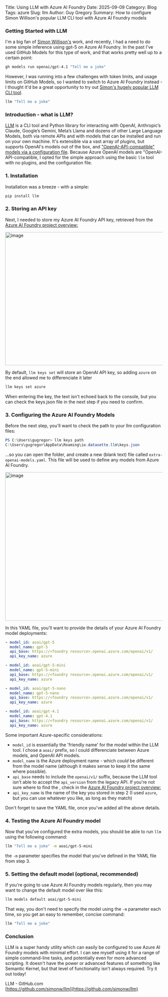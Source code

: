 Title: Using LLM with Azure AI Foundry
Date: 2025-09-09
Category: Blog
Tags: azure
Slug: llm
Author: Guy Gregory
Summary: How to configure Simon Willison's popular LLM CLI tool with Azure AI Foundry models

### Getting Started with LLM

I'm a big fan of [Simon Willison's](https://simonwillison.net/) work, and recently, I had a need to do some simple inference using gpt-5 on Azure AI Foundry. In the past I've used GitHub Models for this type of work, and that works pretty well up to a certain point:

```bash
gh models run openai/gpt-4.1 "Tell me a joke"
```

However, I was running into a few challenges with token limits, and usage limits on GitHub Models, so I wanted to switch to Azure AI Foundry instead - I thought it'd be a great opportunity to try out [Simon's hugely popular LLM CLI tool](https://github.com/simonw/llm).

```bash
llm "Tell me a joke"
```

### Introduction - what is LLM?

[LLM](https://github.com/simonw/llm) is a CLI tool and Python library for interacting with OpenAI, Anthropic’s Claude, Google’s Gemini, Meta’s Llama and dozens of other Large Language Models, both via remote APIs and with models that can be installed and run on your own machine. It's extensible via a vast array of plugins, but supports OpenAI's models out of the box, and ["OpenAI-API-compatible" models via a configuration file](https://llm.datasette.io/en/stable/other-models.html). Because Azure OpenAI models are "OpenAI-API-compatible, I opted for the simple approach using the basic `llm` tool with no plugins, and the configuration file.

### 1. Installation

Installation was a breeze - with a simple:

```bash
pip install llm
```

### 2. Storing an API key

Next, I needed to store my Azure AI Foundry API key, retrieved from the [Azure AI Foundry project overview:](https://ai.azure.com/foundryProject/overview)

<img width="1025" height="425" alt="image" src="https://github.com/user-attachments/assets/60b03e48-598a-42fc-a447-9747559bae23" />

By default, `llm keys set` will store an OpenAI API key, so adding `azure` on the end allowed me to differenciate it later

```bash
llm keys set azure
```
When entering the key, the text isn't echoed back to the console, but you can check the keys.json file in the next step if you need to confirm.

### 3. Configuring the Azure AI Foundry Models

Before the next step, you'll want to check the path to your llm configuration files:

```powershell
PS C:\Users\gugregor> llm keys path
C:\Users\gugregor\AppData\Roaming\io.datasette.llm\keys.json
```

...so you can open the folder, and create a new (blank text) file called `extra-openai-models.yaml`. This file will be used to define any models from Azure AI Foundry.

<img width="978" height="474" alt="image" src="https://github.com/user-attachments/assets/942e1fcc-d1ae-44c1-8707-b70cb64b2aac" />

In this YAML file, you'll want to provide the details of your Azure AI Foundry model deployments:

```yaml
- model_id: aoai/gpt-5
  model_name: gpt-5
  api_base: https://<foundry resource>.openai.azure.com/openai/v1/
  api_key_name: azure

- model_id: aoai/gpt-5-mini
  model_name: gpt-5-mini
  api_base: https://<foundry resource>.openai.azure.com/openai/v1/
  api_key_name: azure

- model_id: aoai/gpt-5-nano
  model_name: gpt-5-nano
  api_base: https://<foundry resource>.openai.azure.com/openai/v1/
  api_key_name: azure

- model_id: aoai/gpt-4.1
  model_name: gpt-4.1
  api_base: https://<foundry resource>.openai.azure.com/openai/v1/
  api_key_name: azure
```
Some important Azure-specific considerations:

* `model_id` is essentially the 'friendly name' for the model within the LLM tool. I chose a `aoai/` prefix, so I could differenciate between Azure models, and OpenAI API models.
* `model_name` is the Azure deployment name - which _could_ be different from the model name (although it makes sense to keep it the same where possible).
* `api_base` needs to include the `openai/v1/` suffix, because the LLM tool isn't able to accept the `api_version` from the legacy API. If you're not sure where to find the <foundry resource>, check in the [Azure AI Foundry project overview:](https://ai.azure.com/foundryProject/overview)
* `api_key_name` is the name of the key you stored in step 2 (I used `azure`, but you can use whatever you like, as long as they match)

Don't forget to save the YAML file, once you've added all the above details.

### 4. Testing the Azure AI Foundry model

Now that you've configured the extra models, you should be able to run `llm` using the following command:

```bash
llm "Tell me a joke" -m aoai/gpt-5-mini
```
the `-m` parameter specifies the model that you've defined in the YAML file from step 3.

### 5. Setting the default model (optional, recommended)

If you're going to use Azure AI Foundry models regularly, then you may want to change the default model over like this:
```bash
llm models default aoai/gpt-5-mini
```

That way, you don't need to specify the model using the `-m` parameter each time, so you get an easy to remember, concise command:

```bash
llm "Tell me a joke"
```

### Conclusion

LLM is a super handy utility which can easily be configured to use Azure AI Foundry models with minimal effort. I can see myself using it for a range of simple command-line tasks, and potentially even for more advanced scripting. It doesn't have the power or advanced features of something like Semantic Kernel, but that level of functionality isn't always required. Try it out today!

LLM - GitHub.com<br>
[https://github.com/simonw/llm](https://github.com/simonw/llm)
